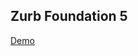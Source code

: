 ## Zurb Foundation 5

<a href="http://nguyenmanh1507.github.io/good-studios/dist/" target="_blank">Demo</a><br>

